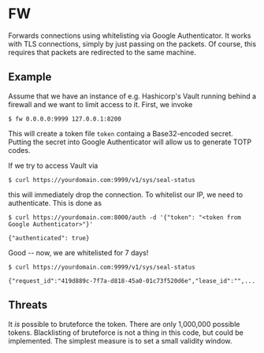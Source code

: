 # FW

Forwards connections using whitelisting via Google Authenticator. It works with TLS connections, simply by just passing on the packets. Of course, this requires that packets are redirected to the same machine.

## Example

Assume that we have an instance of e.g. Hashicorp's Vault running behind a firewall and we want to limit access to it. First, we invoke

```
$ fw 0.0.0.0:9999 127.0.0.1:8200
```

This will create a token file `token` containg a Base32-encoded secret. Putting the secret into Google Authenticator will allow us to generate TOTP codes.

If we try to access Vault via

```
$ curl https://yourdomain.com:9999/v1/sys/seal-status
```

this will immediately drop the connection. To whitelist our IP, we need to authenticate. This is done as

```
$ curl https://yourdomain.com:8000/auth -d '{"token": "<token from Google Authenticator>"}'

{"authenticated": true}
```

Good -- now, we are whitelisted for 7 days!

```
$ curl https://yourdomain.com:9999/v1/sys/seal-status

{"request_id":"419d889c-7f7a-d818-45a0-01c73f520d6e","lease_id":"",...
```

## Threats

It *is* possible to bruteforce the token. There are only 1,000,000 possible tokens. Blacklisting of bruteforce is not a thing in this code, but could be implemented. The simplest measure is to set a small validity window.